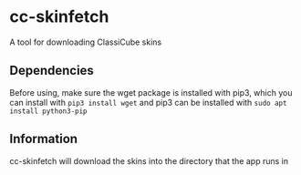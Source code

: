 # cc-skinfetch
A tool for downloading ClassiCube skins

## Dependencies
Before using, make sure the wget package is installed with pip3, which you can install with `pip3 install wget` and pip3 can be installed with `sudo apt install python3-pip`<br>

## Information
cc-skinfetch will download the skins into the directory that the app runs in
